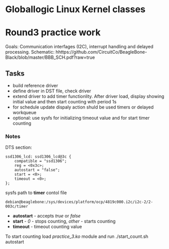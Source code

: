 # Globallogic Linux Kernel classes

# Round3 practice work
Goals: Communication interfages (I2C), interrupt handling and delayed processing.
Schematic: hhttps://github.com/CircuitCo/BeagleBone-Black/blob/master/BBB_SCH.pdf?raw=true

## Tasks
- build reference driver
- define driver in DST file, check driver
- extend driver to add timer functionlity. After driver load, display showing initial value and then start counting with period 1s
- for schedule update dispaly action shuld be used timers or delayed workqueue
- optional: use sysfs for initializing timeout value and for start timer counting

### Notes
DTS section:

	ssd1306_lcd: ssd1306_lcd@3c {
		compatible = "ssd1306";
		reg = <0x3c>;
		autostart = "false";
		start = <0>;
		timeout = <0>;
	};

sysfs path to **timer** contol file

	debian@beaglebone:/sys/devices/platform/ocp/4819c000.i2c/i2c-2/2-003c/timer

* **autostart**	- accepts *true* or *false*
* **start**		- *0* - stops counting, *other* - starts counting
* **timeout**	- timeout counting value

To start counting load *practice_3.ko* module and run ./start_count.sh <timeout value> autostart